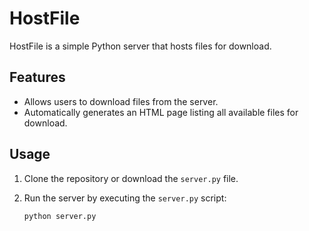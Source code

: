# HostFile

HostFile is a simple Python server that hosts files for download.

## Features

- Allows users to download files from the server.
- Automatically generates an HTML page listing all available files for download.

## Usage

1. Clone the repository or download the `server.py` file.

2. Run the server by executing the `server.py` script:
   ```sh
   python server.py
